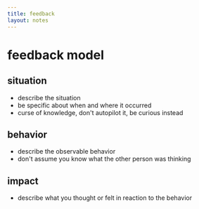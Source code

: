 ```yaml
---
title: feedback
layout: notes
---
```



# feedback model
## situation
- describe the situation
- be specific about when and where it occurred
- curse of knowledge, don't autopilot it, be curious instead

## behavior
- describe the observable behavior
- don't assume you know what the other person was thinking

## impact
- describe what you thought or felt in reaction to the behavior
